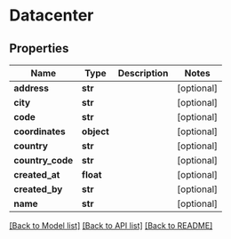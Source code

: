 # Datacenter

## Properties
Name | Type | Description | Notes
------------ | ------------- | ------------- | -------------
**address** | **str** |  | [optional] 
**city** | **str** |  | [optional] 
**code** | **str** |  | [optional] 
**coordinates** | **object** |  | [optional] 
**country** | **str** |  | [optional] 
**country_code** | **str** |  | [optional] 
**created_at** | **float** |  | [optional] 
**created_by** | **str** |  | [optional] 
**name** | **str** |  | [optional] 

[[Back to Model list]](../README.md#documentation-for-models) [[Back to API list]](../README.md#documentation-for-api-endpoints) [[Back to README]](../README.md)



